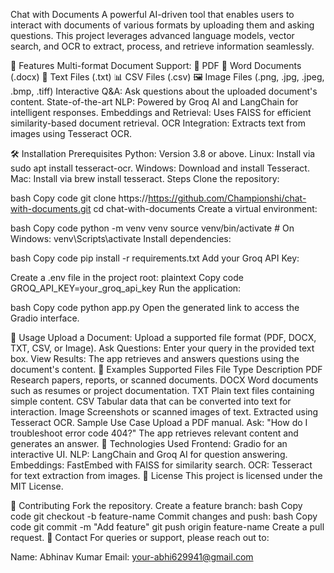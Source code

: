 Chat with Documents
A powerful AI-driven tool that enables users to interact with documents of various formats by uploading them and asking questions. This project leverages advanced language models, vector search, and OCR to extract, process, and retrieve information seamlessly.

🚀 Features
Multi-format Document Support:
📄 PDF
📜 Word Documents (.docx)
📝 Text Files (.txt)
📊 CSV Files (.csv)
🖼️ Image Files (.png, .jpg, .jpeg, .bmp, .tiff)
Interactive Q&A: Ask questions about the uploaded document's content.
State-of-the-art NLP: Powered by Groq AI and LangChain for intelligent responses.
Embeddings and Retrieval: Uses FAISS for efficient similarity-based document retrieval.
OCR Integration: Extracts text from images using Tesseract OCR.


🛠️ Installation
Prerequisites
Python: Version 3.8 or above.
Linux: Install via sudo apt install tesseract-ocr.
Windows: Download and install Tesseract.
Mac: Install via brew install tesseract.
Steps
Clone the repository:

bash
Copy code
git clone https://https://github.com/Championshi/chat-with-documents.git
cd chat-with-documents
Create a virtual environment:

bash
Copy code
python -m venv venv
source venv/bin/activate  # On Windows: venv\Scripts\activate
Install dependencies:

bash
Copy code
pip install -r requirements.txt
Add your Groq API Key:

Create a .env file in the project root:
plaintext
Copy code
GROQ_API_KEY=your_groq_api_key
Run the application:

bash
Copy code
python app.py
Open the generated link to access the Gradio interface.

🧩 Usage
Upload a Document:
Upload a supported file format (PDF, DOCX, TXT, CSV, or Image).
Ask Questions:
Enter your query in the provided text box.
View Results:
The app retrieves and answers questions using the document's content.
🌟 Examples
Supported Files
File Type	Description
PDF	Research papers, reports, or scanned documents.
DOCX	Word documents such as resumes or project documentation.
TXT	Plain text files containing simple content.
CSV	Tabular data that can be converted into text for interaction.
Image	Screenshots or scanned images of text. Extracted using Tesseract OCR.
Sample Use Case
Upload a PDF manual.
Ask: "How do I troubleshoot error code 404?"
The app retrieves relevant content and generates an answer.
🔧 Technologies Used
Frontend: Gradio for an interactive UI.
NLP: LangChain and Groq AI for question answering.
Embeddings: FastEmbed with FAISS for similarity search.
OCR: Tesseract for text extraction from images.
📝 License
This project is licensed under the MIT License.

🤝 Contributing
Fork the repository.
Create a feature branch:
bash
Copy code
git checkout -b feature-name
Commit changes and push:
bash
Copy code
git commit -m "Add feature"
git push origin feature-name
Create a pull request.
📧 Contact
For queries or support, please reach out to:

Name: Abhinav Kumar
Email: your-abhi629941@gmail.com
